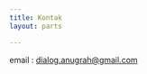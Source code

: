 ```yaml
---
title: Kontak
layout: parts

---
```

email : [dialog.anugrah@gmail.com](mailto:dialog.anugrah@gmail.com)